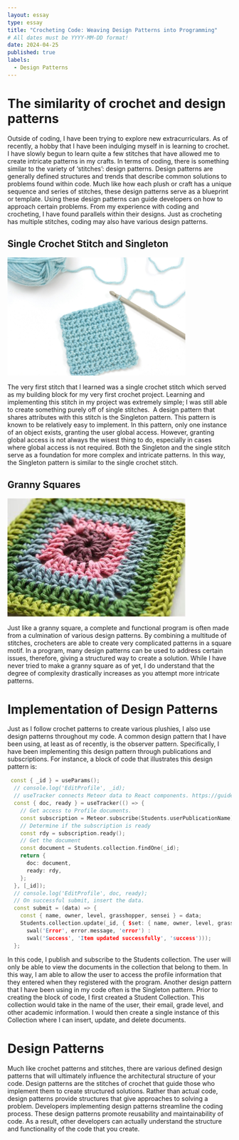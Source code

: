 ```yaml
---
layout: essay
type: essay
title: "Crocheting Code: Weaving Design Patterns into Programming"
# All dates must be YYYY-MM-DD format!
date: 2024-04-25
published: true
labels:
  - Design Patterns
---
```

# The similarity of crochet and design patterns
  Outside of coding, I have been trying to explore new extracurriculars. As of recently, a hobby that I have been indulging myself in is learning to crochet. I have slowly begun to learn quite a few stitches that have allowed me to create intricate patterns in my crafts. In terms of coding, there is something similar to the variety of ‘stitches’: design patterns. Design patterns are generally defined structures and trends that describe common solutions to problems found within code. Much like how each plush or craft has a unique sequence and series of stitches, these design patterns serve as a blueprint or template. Using these design patterns can guide developers on how to approach certain problems. From my experience with coding and crocheting, I have found parallels within their designs. Just as crocheting has multiple stitches, coding may also have various design patterns.
  
## Single Crochet Stitch and Singleton
<img  width="400px" 
      src="../img/single-crochet.jpg" 
      class="rounded mx-auto d-block" >
      
  The very first stitch that I learned was a single crochet stitch which served as my building block for my very first crochet project. Learning and implementing this stitch in my project was extremely simple; I was still able to create something purely off of single stitches.
 A design pattern that shares attributes with this stitch is the Singleton pattern. This pattern is known to be relatively easy to implement. In this pattern, only one instance of an object exists, granting the user global access. However, granting global access is not always the wisest thing to do, especially in cases where global access is not required. Both the Singleton and the single stitch serve as a foundation for more complex and intricate patterns. In this way, the Singleton pattern is similar to the single crochet stitch.

## Granny Squares
<img  width="400px" 
      src="../img/granny-square.jpg" 
      class="rounded mx-auto d-block" >
  
  Just like a granny square, a complete and functional program is often made from a culmination of various design patterns. By combining a multitude of stitches, crocheters are able to create very complicated patterns in a square motif. In a program, many design patterns can be used to address certain issues, therefore, giving a structured way to create a solution.
While I have never tried to make a granny square as of yet, I do understand that the degree of complexity drastically increases as you attempt more intricate patterns.
# Implementation of Design Patterns
  Just as I follow crochet patterns to create various plushies, I also use design patterns throughout my code. A common design pattern that I have been using, at least as of recently, is the observer pattern. Specifically, I have been implementing this design pattern through publications and subscriptions. For instance, a block of code that illustrates this design pattern is:
  
```cpp
 const { _id } = useParams();
  // console.log('EditProfile', _id);
  // useTracker connects Meteor data to React components. https://guide.meteor.com/react.html#using-withTracker
  const { doc, ready } = useTracker(() => {
    // Get access to Profile documents.
    const subscription = Meteor.subscribe(Students.userPublicationName);
    // Determine if the subscription is ready
    const rdy = subscription.ready();
    // Get the document
    const document = Students.collection.findOne(_id);
    return {
      doc: document,
      ready: rdy,
    };
  }, [_id]);
  // console.log('EditProfile', doc, ready);
  // On successful submit, insert the data.
  const submit = (data) => {
    const { name, owner, level, grasshopper, sensei } = data;
    Students.collection.update(_id, { $set: { name, owner, level, grasshopper, sensei } }, (error) => (error ?
      swal('Error', error.message, 'error') :
      swal('Success', 'Item updated successfully', 'success')));
  };
 ```
  
  In this code, I publish and subscribe to the Students collection. The user will only be able to view the documents in the collection that belong to them. In this way, I am able to allow the user to access the profile information that they entered when they registered with the program.
  Another design pattern that I have been using in my code often is the Singleton pattern. Prior to creating the block of code, I first created a Student Collection. This collection would take in the name of the user, their email, grade level, and other academic information. I would then create a single instance of this Collection where I can insert, update, and delete documents.

# Design Patterns
  Much like crochet patterns and stitches, there are various defined design patterns that will ultimately influence the architectural structure of your code. Design patterns are the stitches of crochet that guide those who implement them to create structured solutions. Rather than actual code, design patterns provide structures that give approaches to solving a problem. Developers implementing design patterns streamline the coding process. These design patterns promote reusability and maintainability of code. As a result, other developers can actually understand the structure and functionality of the code that you create.

